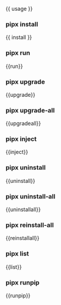 {{ usage }}

### pipx install
{{ install }}

### pipx run
{{run}}

### pipx upgrade
{{upgrade}}

### pipx upgrade-all
{{upgradeall}}

### pipx inject
{{inject}}

### pipx uninstall
{{uninstall}}

### pipx uninstall-all
{{uninstallall}}

### pipx reinstall-all
{{reinstallall}}

### pipx list
{{list}}

### pipx runpip
{{runpip}}
